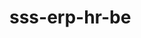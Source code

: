 # sss-erp-hr-be


<!-- Security scan triggered at 2025-09-02 00:41:05 -->

<!-- Security scan triggered at 2025-09-09 05:29:12 -->

<!-- Security scan triggered at 2025-09-28 15:32:05 -->